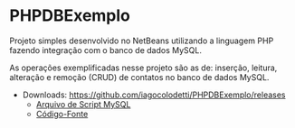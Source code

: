 # PHPDBExemplo

Projeto simples desenvolvido no NetBeans utilizando a linguagem PHP fazendo integração com o banco de dados MySQL.

As operações exemplificadas nesse projeto são as de: inserção, leitura, alteração e remoção (CRUD) de contatos no banco de dados MySQL.

* Downloads: https://github.com/iagocolodetti/PHPDBExemplo/releases
   * [Arquivo de Script MySQL](https://github.com/iagocolodetti/PHPDBExemplo/releases/download/v1.2/contatodb.sql "contatodb.sql")
   * [Código-Fonte](https://github.com/iagocolodetti/PHPDBExemplo/archive/v1.2.zip "v1.2.zip")
